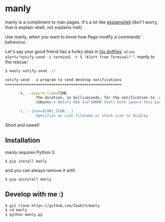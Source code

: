 # manly
manly is a compliment to man pages.
It's a lot like [explainshell](https://explainshell.com) (don't worry, that is explain-shell, not explains-hell).

Use manly, when you want to know how flags modify a commands' behaviour.

Let's say your good friend has a funky alias in [his dotfiles](https://github.com/8Banana/dotfiles/blob/master/__Myst__/.zshrc): `alias alert="notify-send -i terminal -t 5 'Alert from Terminal!'"`.
manly to the rescue:

``` bash
$ manly notify-send -it

notify-send - a program to send desktop notifications
=====================================================

      -t, --expire-time=TIME
              The duration, in milliseconds, for the notification to  appear  on  screen.
              (Ubuntu's Notify OSD and GNOME Shell both ignore this parameter.)

      -i, --icon=ICON[,ICON...]
              Specifies an icon filename or stock icon to display.

```

Short and sweet!


## Installation
manly requires Python 3.

    $ pip install manly

and you can always remove it with

    $ pip uninstall manly


## Develop with me :)

```bash
$ git clone https://github.com/Zaab1t/manly
$ cd manly
$ python manly.py
```
